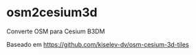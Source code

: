 # osm2cesium3d
Converte OSM para Cesium  B3DM

Baseado em https://github.com/kiselev-dv/osm-cesium-3d-tiles
